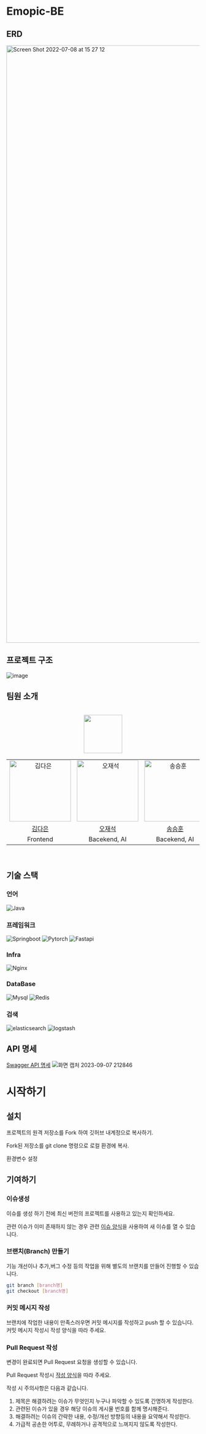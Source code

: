 # Emopic-BE



## ERD
<img width="1557" alt="Screen Shot 2022-07-08 at 15 27 12" src="https://github.com/Memento-Makers/Emopic-BE/assets/80192612/cae8c1f4-443e-4f4f-9e3f-80584c4df8f0">

## 프로젝트 구조
![image](https://github.com/Memento-Makers/Emopic-BE/assets/38587274/030cc919-19cd-49ab-be72-14f8165a780c)

## 팀원 소개
<div align="center">
<br />
<table>
   <tr>
     <a href="https://github.com/Memento-Makers">
    <img src="https://github.com/Memento-Makers/Emopic-FE/assets/74234333/906aa020-4fb6-433b-a375-22c3a8ad380b" height="100px" />
     </a>
  </tr>
  <tr>
    <td align="center">
      <img src="https://avatars.githubusercontent.com/dar-jeeling" width="160px;"  alt="김다은"/>
    </td>
    <td align="center">
      <img src="https://avatars.githubusercontent.com/voka" width="160px;" alt="오재석"/>
    </td>
    <td align="center">
      <img src="https://avatars.githubusercontent.com/SSH9753" width="160px;" alt="송승훈"/>
    </td>
  </tr>
  <tr>    
    <td align="center">
      <a href="https://github.com/dar-jeeling">
        <div>김다은</div>
      </a>
    </td>
    <td align="center">
      <a href="https://github.com/voka">
        <div>오재석</div>
      </a>
    </td>
    <td align="center">
      <a href="https://github.com/SSH9753">
        <div>송승훈</div>
      </a>
    </td>
  </tr>
   <tr>
     <td align="center">
      <div>Frontend</div>
    </td>
    <td align="center">
      <div>Bacekend, AI</div>
    </td>
    <td align="center">
        <div>Bacekend, AI</div>
    </td>
  </tr>
</table>
<br />
</div>

## 기술 스택

### 언어

![Java](https://img.shields.io/badge/java-11-%233178C6)

### 프레임워크

![Springboot](https://img.shields.io/badge/springboot-2.7.14-%236DB33F)
![Pytorch](https://img.shields.io/badge/pytorch-2.0.0+cu118-%23EE4C2C)
![Fastapi](https://img.shields.io/badge/fastapi-0.103.0-%23009688)

### Infra
![Nginx](https://img.shields.io/badge/nginx-1.25.2-%23009639)

### DataBase

![Mysql](https://img.shields.io/badge/Mysql-8.0.33-%234479A1)
![Redis](https://img.shields.io/badge/Redis-7.2-%23DC382D)

### 검색 

![elasticsearch](https://img.shields.io/badge/elasticsearch-8.9.1-%23005571)
![logstash](https://img.shields.io/badge/logstash-8.9.1-%23005571)

## API 명세
[Swagger API 명세](https://test.emopic.shop/swagger-ui/index.html)
![화면 캡처 2023-09-07 212846](https://github.com/Memento-Makers/Emopic-BE/assets/80192612/45fcbb3d-942c-4fe8-b41e-9f072e14f1a0)

# 시작하기
## 설치
프로젝트의 원격 저장소를 Fork 하여 깃허브 내계정으로 복사하기.

Fork된 저장소를 git clone 명령으로 로컬 환경에 복사.

환경변수 설정

## 기여하기

### 이슈생성
이슈를 생성 하기 전에 최신 버전의 프로젝트를 사용하고 있는지 확인하세요.

관련 이슈가 이미 존재하지 않는 경우 관련 [이슈 양식](.github/ISSUE_TEMPLATE)을 사용하여 새 이슈를 열 수 있습니다.

### 브랜치(Branch) 만들기
기능 개선이나 추가,버그 수정 등의 작업을 위해 별도의 브랜치를 만들어 진행할 수 있습니다.
```bash
git branch [branch명]
git checkout [branch명]
```
### 커밋 메시지 작성
브랜치에 작업한 내용이 만족스러우면 커밋 메시지를 작성하고 push 할 수 있습니다.
커밋 메시지 작성시 작성 양식을 따라 주세요.

### Pull Request 작성
변경이 완료되면 Pull Request 요청을 생성할 수 있습니다.

Pull Request 작성시 [작성 양식](.github/pull_request_template.md)을 따라 주세요.

작성 시 주의사항은 다음과 같습니다.
1. 제목은 해결하려는 이슈가 무엇인지 누구나 파악할 수 있도록 간명하게 작성한다. 
2. 관련된 이슈가 있을 경우 해당 이슈의 게시물 번호를 함께 명시해준다.
3. 해결하려는 이슈의 간략한 내용, 수정/개선 방향등의 내용을 요약해서 작성한다.
4. 가급적 공손한 어투로, 무례하거나 공격적으로 느껴지지 않도록 작성한다.
